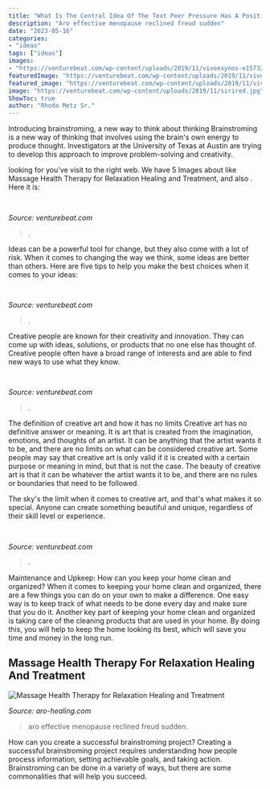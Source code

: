 ```yaml
---
title: "What Is The Central Idea Of The Text Peer Pressure Has A Positive Side : Massage Health Therapy For Relaxation Healing And Treatment"
description: "Aro effective menopause reclined freud sudden"
date: "2023-05-16"
categories:
- "ideas"
tags: ["ideas"]
images:
- "https://venturebeat.com/wp-content/uploads/2019/11/vivoexynos-e1573227653262.jpg"
featuredImage: "https://venturebeat.com/wp-content/uploads/2019/11/vivoexynos-e1573227653262.jpg"
featured_image: "https://venturebeat.com/wp-content/uploads/2019/11/vivoexynos-e1573227653262.jpg"
image: "https://venturebeat.com/wp-content/uploads/2019/11/sirired.jpg"
ShowToc: true
author: "Rhoda Metz Sr."
---
```



Introducing brainstroming, a new way to think about thinking
Brainstroming is a new way of thinking that involves using the brain's own energy to produce thought. Investigators at the University of Texas at Austin are trying to develop this approach to improve problem-solving and creativity.

	

		
looking for  you've visit to the right web. We have 5 Images about  like Massage Health Therapy for Relaxation Healing and Treatment,  and also . Here it is:
		
    
## 

<img loading=lazy src="https://venturebeat.com/wp-content/uploads/2019/11/sirired.jpg" onerror="this.onerror=null;this.src='https://tse3.mm.bing.net/th?id=OIP.JLRusF0NhdqAVoxmYe6LnQHaDt&amp;pid=15.1';" alt="">

_Source: venturebeat.com_

>. 

	

Ideas can be a powerful tool for change, but they also come with a lot of risk. When it comes to changing the way we think, some ideas are better than others. Here are five tips to help you make the best choices when it comes to your ideas: 

    
## 

<img loading=lazy src="https://venturebeat.com/wp-content/uploads/2017/12/venturebeattweet.jpg?w=800" onerror="this.onerror=null;this.src='https://tse1.mm.bing.net/th?id=OIP.oPG9akIFlOLxYQ13kp2vvwHaFj&amp;pid=15.1';" alt="">

_Source: venturebeat.com_

>. 

	

Creative people are known for their creativity and innovation. They can come up with ideas, solutions, or products that no one else has thought of. Creative people often have a broad range of interests and are able to find new ways to use what they know.

    
## 

<img loading=lazy src="https://venturebeat.com/wp-content/uploads/2019/11/vivoexynos-e1573227653262.jpg" onerror="this.onerror=null;this.src='https://tse2.mm.bing.net/th?id=OIP.oTbiObz3bFvUIhbHnSiY5wHaEK&amp;pid=15.1';" alt="">

_Source: venturebeat.com_

>. 

	

The definition of creative art and how it has no limits
Creative art has no definitive answer or meaning. It is art that is created from the imagination, emotions, and thoughts of an artist. It can be anything that the artist wants it to be, and there are no limits on what can be considered creative art.
Some people may say that creative art is only valid if it is created with a certain purpose or meaning in mind, but that is not the case. The beauty of creative art is that it can be whatever the artist wants it to be, and there are no rules or boundaries that need to be followed.

The sky's the limit when it comes to creative art, and that's what makes it so special. Anyone can create something beautiful and unique, regardless of their skill level or experience.

    
## 

<img loading=lazy src="https://venturebeat.com/wp-content/uploads/2018/12/amber-33-sized.jpg?w=800" onerror="this.onerror=null;this.src='https://tse4.mm.bing.net/th?id=OIP.veBmFWX3HXV8NVuPMrjrHAHaE7&amp;pid=15.1';" alt="">

_Source: venturebeat.com_

>. 

	

Maintenance and Upkeep: How can you keep your home clean and organized?
When it comes to keeping your home clean and organized, there are a few things you can do on your own to make a difference. One easy way is to keep track of what needs to be done every day and make sure that you do it. Another key part of keeping your home clean and organized is taking care of the cleaning products that are used in your home. By doing this, you will help to keep the home looking its best, which will save you time and money in the long run.

    
## Massage Health Therapy For Relaxation Healing And Treatment

<img loading=lazy src="http://www.aro-healing.com/photos/newletter_4011_big_1.jpg?465" onerror="this.onerror=null;this.src='https://tse4.mm.bing.net/th?id=OIP.F5_mvU0tt3tUHVg_2G61AAAAAA&amp;pid=15.1';" alt="Massage Health Therapy for Relaxation Healing and Treatment">

_Source: aro-healing.com_

>aro effective menopause reclined freud sudden. 

	

How can you create a successful brainstroming project?
Creating a successful brainstroming project requires understanding how people process information, setting achievable goals, and taking action. Brainstroming can be done in a variety of ways, but there are some commonalities that will help you succeed.

